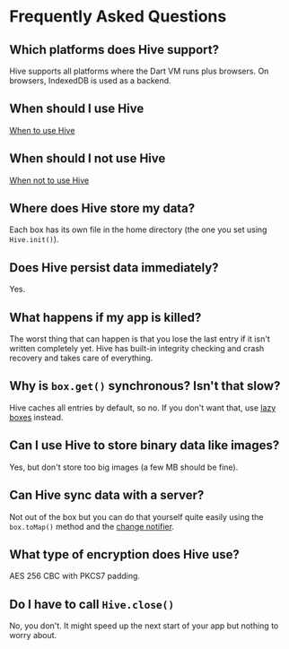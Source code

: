 # Frequently Asked Questions

## Which platforms does Hive support?

Hive supports all platforms where the Dart VM runs plus browsers. On browsers, IndexedDB is used as a backend.

## When should I use Hive

[When to use Hive](/best-practices/when_to_use_hive.md#when-to-use-hive)

## When should I not use Hive

[When not to use Hive](/best-practices/when_to_use_hive.md#when-not-to-use-hive)

## Where does Hive store my data?

Each box has its own file in the home directory \(the one you set using `Hive.init()`\).

## Does Hive persist data immediately?

Yes.

## What happens if my app is killed?

The worst thing that can happen is that you lose the last entry if it isn't written completely yet. Hive has built-in integrity checking and crash recovery and takes care of everything.

## Why is `box.get()` synchronous? Isn't that slow?

Hive caches all entries by default, so no. If you don't want that, use [lazy boxes](/advanced/lazy_box.md) instead.

## Can I use Hive to store binary data like images?

Yes, but don't store too big images \(a few MB should be fine\).

## Can Hive sync data with a server?

Not out of the box but you can do that yourself quite easily using the `box.toMap()` method and the [change notifier](/advanced/watch_changes.md).

## What type of encryption does Hive use?

AES 256 CBC with PKCS7 padding.

## Do I have to call `Hive.close()`

No, you don't. It might speed up the next start of your app but nothing to worry about.
